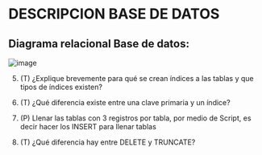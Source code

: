 # DESCRIPCION BASE DE DATOS
## Diagrama relacional Base de datos:
![image](https://github.com/JuanDavid2020/PruebaTecnicaLiliPink/assets/68674346/baf1602c-b091-4910-92a4-ce4b2081531b)


5.	(T) ¿Explique brevemente para qué se crean índices a las tablas y que tipos de índices existen? 
 
6.	(T) ¿Qué diferencia existe entre una clave primaria y un índice? 
 
7.	(P) Llenar las tablas con 3 registros por tabla, por medio de Script, es decir hacer los INSERT para llenar tablas  
 
8.	(T) ¿Qué diferencia hay entre DELETE y TRUNCATE? 

